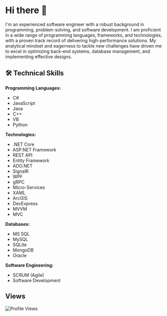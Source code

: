 # Hi there 👋

I'm an experienced software engineer with a robust background in programming, problem-solving, and software development. I am proficient in a wide range of programming languages, frameworks, and technologies, with a proven track record of delivering high-performance solutions. My analytical mindset and eagerness to tackle new challenges have driven me to excel in optimizing back-end systems, database management, and implementing effective designs.

## 🛠️ Technical Skills

**Programming Languages:**
- C#
- JavaScript
- Java
- C++
- VB
- Python

**Technologies:**
- .NET Core
- ASP.NET Framework
- REST API
- Entity Framework
- ADO.NET
- SignalR
- WPF
- gRPC
- Micro-Services
- XAML
- ArcGIS
- DevExpress
- MVVM
- MVC

**Databases:**
- MS SQL
- MySQL
- SQLite
- MongoDB
- Oracle

**Software Engineering:**
- SCRUM (Agile)
- Software Development

## Views
![Profile Views](https://komarev.com/ghpvc/?username=mahmoudklaled&style=flat-square)
